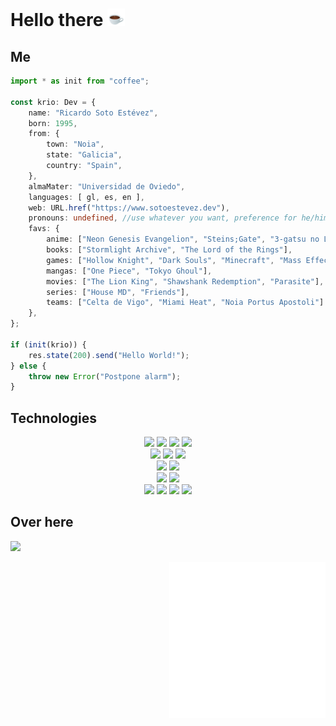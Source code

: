 # Hello there <img src="https://raw.githubusercontent.com/kriogenia/kriogenia/main/res/coffee.gif" width="28px" alt="hi">

## Me

```typescript
import * as init from "coffee";

const krio: Dev = {
	name: "Ricardo Soto Estévez",
	born: 1995,
	from: {
		town: "Noia",
		state: "Galicia",
		country: "Spain",
	},
	almaMater: "Universidad de Oviedo",
	languages: [ gl, es, en ],
	web: URL.href("https://www.sotoestevez.dev"),
	pronouns: undefined, //use whatever you want, preference for he/him
	favs: {
		anime: ["Neon Genesis Evangelion", "Steins;Gate", "3-gatsu no Lion", "Digimon Adventure"],
		books: ["Stormlight Archive", "The Lord of the Rings"],
		games: ["Hollow Knight", "Dark Souls", "Minecraft", "Mass Effect", "The Outer Wilds"],
		mangas: ["One Piece", "Tokyo Ghoul"],
		movies: ["The Lion King", "Shawshank Redemption", "Parasite"],
		series: ["House MD", "Friends"],
		teams: ["Celta de Vigo", "Miami Heat", "Noia Portus Apostoli"]
	},
};

if (init(krio)) {
	res.state(200).send("Hello World!");
} else {
	throw new Error("Postpone alarm");
}
```

## Technologies
<p align="center">

<img src="https://img.shields.io/badge/Typescript-154360?style=for-the-badge&logo=TypeScript&logoColor=white" />
<img src="https://img.shields.io/badge/Javascript-323330?style=for-the-badge&logo=javascript&logoColor=F7DF1E" />
<img src="https://img.shields.io/badge/Node.js-43853D?style=for-the-badge&logo=node.js&logoColor=white" />
<img src="https://img.shields.io/badge/Express.js-404D59?style=for-the-badge&logo=Express&logoColor=white" />

</br>

<img src="https://img.shields.io/badge/Java-FFFFFF?style=for-the-badge&logo=Java&logoColor=D35400" />
<img src="https://img.shields.io/badge/Kotlin-F39C12?style=for-the-badge&logo=kotlin&logoColor=8E3CCE" />
<img src="https://img.shields.io/badge/Spring-1BC22F?style=for-the-badge&logo=Spring&logoColor=white" />

</br>

<img src="https://img.shields.io/badge/C%23-8E44AD?style=for-the-badge&logo=C Sharp&logoColor=white" />
<img src="https://img.shields.io/badge/C%2B%2B-3498DB?style=for-the-badge&logo=C%2B%2B&logoColor=white" />

</br>

<img src="https://img.shields.io/badge/HTML5-E34F26?style=for-the-badge&logo=html5&logoColor=white" />
<img src="https://img.shields.io/badge/CSS3-1572B6?style=for-the-badge&logo=css3&logoColor=white" />

</br>

<img src="https://img.shields.io/badge/Git-F05032?style=for-the-badge&logo=git&logoColor=white">
<img src="https://img.shields.io/badge/MongoDB-4EA94B?style=for-the-badge&logo=mongodb&logoColor=white">
<img src="https://img.shields.io/badge/React-1ABC9C?style=for-the-badge&logo=react&logoColor=white">
<img src="https://img.shields.io/badge/Markdown-000000?style=for-the-badge&logo=markdown&logoColor=white">
</p>


## Over here
<p align="left">
<img src="https://img.shields.io/github/followers/kriogenia?logoColor=darkslategray&style=social" />
</p>

<img align="right" src="https://raw.githubusercontent.com/kriogenia/kriogenia/main/res/signing.svg" width="250">


